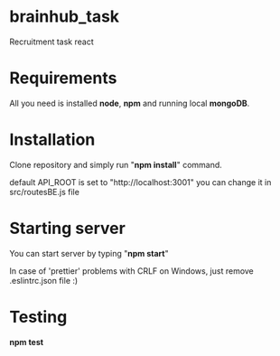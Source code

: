 # brainhub_task
Recruitment task react

# Requirements
All you need is installed **node**, **npm** and running local **mongoDB**.

# Installation
Clone repository and simply run "**npm install**" command.

default API_ROOT is set to "http://localhost:3001"
you can change it in src/routesBE.js file

# Starting server
You can start server by typing "**npm start**"

In case of 'prettier' problems with CRLF on Windows, just remove .eslintrc.json file :)

# Testing
**npm test**
